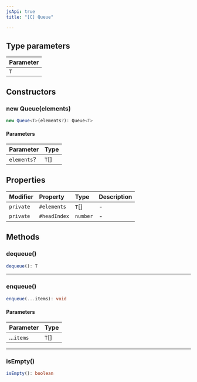 ```yaml
---
jsApi: true
title: "[C] Queue"

---
```

## Type parameters

| Parameter |
| :------ |
| `T` |

## Constructors

### new Queue(elements)

```ts
new Queue<T>(elements?): Queue<T>
```

#### Parameters

| Parameter | Type |
| :------ | :------ |
| `elements`? | `T`[] |

## Properties

| Modifier | Property | Type | Description |
| :------ | :------ | :------ | :------ |
| `private` | `#elements` | `T`[] | - |
| `private` | `#headIndex` | `number` | - |

## Methods

### dequeue()

```ts
dequeue(): T
```

***

### enqueue()

```ts
enqueue(...items): void
```

#### Parameters

| Parameter | Type |
| :------ | :------ |
| ...`items` | `T`[] |

***

### isEmpty()

```ts
isEmpty(): boolean
```
